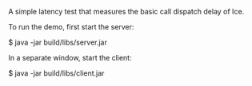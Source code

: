 A simple latency test that measures the basic call dispatch delay of
Ice.

To run the demo, first start the server:

$ java -jar build/libs/server.jar

In a separate window, start the client:

$ java -jar build/libs/client.jar
